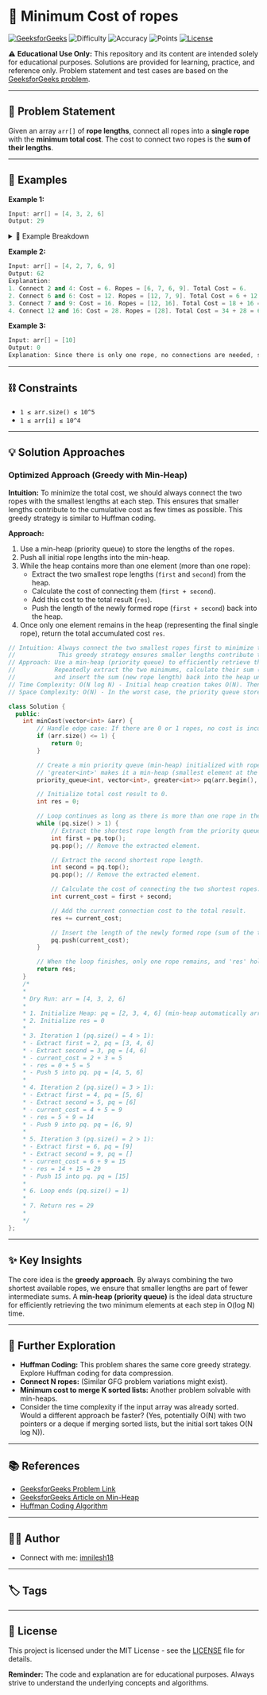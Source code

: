 # 🔗 Minimum Cost of ropes

[![GeeksforGeeks](https://img.shields.io/badge/GeeksforGeeks-Problem-green?style=flat&logo=geeksforgeeks)](https://www.geeksforgeeks.org/problems/minimum-cost-of-ropes-1587115620/1)
![Difficulty](https://img.shields.io/badge/Difficulty-Medium-yellow?style=flat)
![Accuracy](https://img.shields.io/badge/Accuracy-42.73%25-orange?style=flat)
![Points](https://img.shields.io/badge/Points-4-blue?style=flat)
[![License](https://img.shields.io/badge/License-MIT-blue.svg)](https://opensource.org/licenses/MIT)

⚠️ **Educational Use Only:**
This repository and its content are intended solely for educational purposes. Solutions are provided for learning, practice, and reference only. Problem statement and test cases are based on the [GeeksforGeeks problem](https://www.geeksforgeeks.org/problems/minimum-cost-of-ropes-1587115620/1).

---

## 📝 Problem Statement

Given an array `arr[]` of **rope lengths**, connect all ropes into a **single rope** with the **minimum total cost**. The cost to connect two ropes is the **sum of their lengths**.

---

## 🧪 Examples

**Example 1:**

```cpp
Input: arr[] = [4, 3, 2, 6]
Output: 29
```

<details>
<summary>📖 Example Breakdown</summary>

1.  **Initial Ropes:** `[4, 3, 2, 6]`
2.  Connect the two smallest ropes: `2` and `3`.
    - Cost: `2 + 3 = 5`
    - Remaining Ropes: `[4, 5, 6]` (The new rope has length 5)
    - Total Cost So Far: `5`
3.  Connect the next two smallest ropes: `4` and `5`.
    - Cost: `4 + 5 = 9`
    - Remaining Ropes: `[9, 6]` (The new rope has length 9)
    - Total Cost So Far: `5 + 9 = 14`
4.  Connect the final two ropes: `9` and `6`.
    - Cost: `9 + 6 = 15`
    - Remaining Ropes: `[15]` (A single rope)
    - Total Cost So Far: `14 + 15 = 29`
5.  **Final Minimum Cost:** `29`

Any other order, such as connecting 4 and 6 first (`cost=10`, remaining `[10, 3, 2]`), then 3 and 2 (`cost=5`, remaining `[10, 5]`), then 10 and 5 (`cost=15`), results in a higher total cost of `10 + 5 + 15 = 30`. The greedy approach guarantees the minimum.

</details>

**Example 2:**

```cpp
Input: arr[] = [4, 2, 7, 6, 9]
Output: 62
Explanation:
1. Connect 2 and 4: Cost = 6. Ropes = [6, 7, 6, 9]. Total Cost = 6.
2. Connect 6 and 6: Cost = 12. Ropes = [12, 7, 9]. Total Cost = 6 + 12 = 18.
3. Connect 7 and 9: Cost = 16. Ropes = [12, 16]. Total Cost = 18 + 16 = 34.
4. Connect 12 and 16: Cost = 28. Ropes = [28]. Total Cost = 34 + 28 = 62.
```

**Example 3:**

```cpp
Input: arr[] = [10]
Output: 0
Explanation: Since there is only one rope, no connections are needed, so the cost is 0.
```

---

## ⛓️ Constraints

- `1 ≤ arr.size() ≤ 10^5`
- `1 ≤ arr[i] ≤ 10^4`

---

## 💡 Solution Approaches

### Optimized Approach (Greedy with Min-Heap)

**Intuition:** To minimize the total cost, we should always connect the two ropes with the smallest lengths at each step. This ensures that smaller lengths contribute to the cumulative cost as few times as possible. This greedy strategy is similar to Huffman coding.

**Approach:**

1.  Use a min-heap (priority queue) to store the lengths of the ropes.
2.  Push all initial rope lengths into the min-heap.
3.  While the heap contains more than one element (more than one rope):
    - Extract the two smallest rope lengths (`first` and `second`) from the heap.
    - Calculate the cost of connecting them (`first + second`).
    - Add this cost to the total result (`res`).
    - Push the length of the newly formed rope (`first + second`) back into the heap.
4.  Once only one element remains in the heap (representing the final single rope), return the total accumulated cost `res`.

```cpp
// Intuition: Always connect the two smallest ropes first to minimize the total cost.
//            This greedy strategy ensures smaller lengths contribute to the cumulative cost fewer times.
// Approach: Use a min-heap (priority queue) to efficiently retrieve the two smallest rope lengths at each step.
//           Repeatedly extract the two minimums, calculate their sum (cost), add it to the total cost,
//           and insert the sum (new rope length) back into the heap until only one rope remains.
// Time Complexity: O(N log N) - Initial heap creation takes O(N). Then, N-1 iterations occur. Each iteration involves two extractions (O(log N) each) and one insertion (O(log N)). Total: O(N + (N-1)*log N) = O(N log N).
// Space Complexity: O(N) - In the worst case, the priority queue stores all N rope lengths.

class Solution {
  public:
    int minCost(vector<int> &arr) {
        // Handle edge case: If there are 0 or 1 ropes, no cost is incurred.
        if (arr.size() <= 1) {
            return 0;
        }

        // Create a min priority queue (min-heap) initialized with rope lengths from the input vector.
        // 'greater<int>' makes it a min-heap (smallest element at the top).
        priority_queue<int, vector<int>, greater<int>> pq(arr.begin(), arr.end());

        // Initialize total cost result to 0.
        int res = 0;

        // Loop continues as long as there is more than one rope in the priority queue.
        while (pq.size() > 1) {
            // Extract the shortest rope length from the priority queue.
            int first = pq.top();
            pq.pop(); // Remove the extracted element.

            // Extract the second shortest rope length.
            int second = pq.top();
            pq.pop(); // Remove the extracted element.

            // Calculate the cost of connecting the two shortest ropes.
            int current_cost = first + second;

            // Add the current connection cost to the total result.
            res += current_cost;

            // Insert the length of the newly formed rope (sum of the two connected) back into the priority queue.
            pq.push(current_cost);
        }

        // When the loop finishes, only one rope remains, and 'res' holds the total minimum cost.
        return res;
    }
    /*
    *
    * Dry Run: arr = [4, 3, 2, 6]
    *
    * 1. Initialize Heap: pq = [2, 3, 4, 6] (min-heap automatically arranges)
    * 2. Initialize res = 0
    *
    * 3. Iteration 1 (pq.size() = 4 > 1):
    * - Extract first = 2, pq = [3, 4, 6]
    * - Extract second = 3, pq = [4, 6]
    * - current_cost = 2 + 3 = 5
    * - res = 0 + 5 = 5
    * - Push 5 into pq. pq = [4, 5, 6]
    *
    * 4. Iteration 2 (pq.size() = 3 > 1):
    * - Extract first = 4, pq = [5, 6]
    * - Extract second = 5, pq = [6]
    * - current_cost = 4 + 5 = 9
    * - res = 5 + 9 = 14
    * - Push 9 into pq. pq = [6, 9]
    *
    * 5. Iteration 3 (pq.size() = 2 > 1):
    * - Extract first = 6, pq = [9]
    * - Extract second = 9, pq = []
    * - current_cost = 6 + 9 = 15
    * - res = 14 + 15 = 29
    * - Push 15 into pq. pq = [15]
    *
    * 6. Loop ends (pq.size() = 1)
    *
    * 7. Return res = 29
    *
    */
};
```

---

## ✨ Key Insights

The core idea is the **greedy approach**. By always combining the two shortest available ropes, we ensure that smaller lengths are part of fewer intermediate sums. A **min-heap (priority queue)** is the ideal data structure for efficiently retrieving the two minimum elements at each step in O(log N) time.

---

## 🚀 Further Exploration

- **Huffman Coding:** This problem shares the same core greedy strategy. Explore Huffman coding for data compression.
- **Connect N ropes:** (Similar GFG problem variations might exist).
- **Minimum cost to merge K sorted lists:** Another problem solvable with min-heaps.
- Consider the time complexity if the input array was already sorted. Would a different approach be faster? (Yes, potentially O(N) with two pointers or a deque if merging sorted lists, but the initial sort takes O(N log N)).

---

## 📚 References

- [GeeksforGeeks Problem Link](https://www.geeksforGeeks.org/problems/minimum-cost-of-ropes-1587115620/1)
- [GeeksforGeeks Article on Min-Heap](https://www.geeksforgeeks.org/min-heap-in-java/)
- [Huffman Coding Algorithm](https://www.geeksforgeeks.org/huffman-coding-greedy-algo-3/)

---

## 👨‍💻 Author

- Connect with me: [imnilesh18](https://github.com/imnilesh18)

---

## 🏷️ Tags

---

## 📜 License

This project is licensed under the MIT License - see the [LICENSE](https://www.google.com/search?q=LICENSE) file for details.

**Reminder:** The code and explanation are for educational purposes. Always strive to understand the underlying concepts and algorithms.
